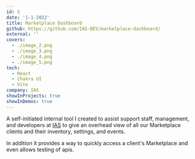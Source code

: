 ```yaml
---
id: 5
date: '1-1-2022'
title: Marketplace Dashboard
github: https://github.com/IAS-DEV/marketplace-dashboard/
external: ''
covers:
  - ./image_2.png
  - ./image_3.png
  - ./image_4.png
  - ./image_5.png
tech:
  - React
  - Chakra UI
  - Vite
company: IAS
showInProjects: true
showInDemos: true
---
```


A self-initiated internal tool I created to assist support staff, management, and developers at [IAS](https://www.integratedauctionsolutions.com/) to give an overhead view of all our Marketplace clients and their inventory, settings, and events.

In addition it provides a way to quickly access a client's Marketplace and even allows testing of apis.
